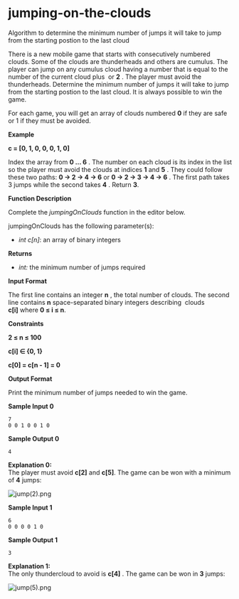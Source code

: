 # jumping-on-the-clouds
Algorithm to determine the minimum number of jumps it will take to jump from the starting postion to the last cloud

There is a new mobile game that starts with consecutively numbered clouds. Some of the clouds are thunderheads and others are cumulus. The player can jump on any cumulus cloud having a number that is equal to the number of the current cloud plus  or **2** . The player must avoid the thunderheads. Determine the minimum number of jumps it will take to jump from the starting postion to the last cloud. It is always possible to win the game.

For each game, you will get an array of clouds numbered **0** if they are safe or 1 if they must be avoided.

**Example**  

**c = \[0, 1, 0, 0, 0, 1, 0\]**

Index the array from **0 ... 6** . The number on each cloud is its index in the list so the player must avoid the clouds at indices **1** and **5** . They could follow these two paths: **0 → 2 → 4 → 6** or **0 → 2 → 3 → 4 → 6** . The first path takes 3 jumps while the second takes **4** . Return **3**.

**Function Description**

Complete the _jumpingOnClouds_ function in the editor below.

jumpingOnClouds has the following parameter(s):

*   _int c\[n\]_: an array of binary integers

**Returns**

*   _int:_ the minimum number of jumps required

**Input Format**

The first line contains an integer **n** , the total number of clouds. The second line contains **n** space-separated binary integers describing  clouds **c\[i\]** where **0 ≤ i ≤ n**.

**Constraints**

**2 ≤ n ≤ 100**

**c\[i\] ∈ {0, 1}**

**c\[0\] = c\[n - 1\] = 0**

**Output Format**

Print the minimum number of jumps needed to win the game.

**Sample Input 0**

    7
    0 0 1 0 0 1 0
    

**Sample Output 0**

    4
    

**Explanation 0:**  
The player must avoid **c\[2\]** and **c\[5\]**. The game can be won with a minimum of **4** jumps:

![](https://s3.amazonaws.com/hr-challenge-images/20832/1461134731-c258160d15-jump2.png "jump(2).png")

**Sample Input 1**

    6
    0 0 0 0 1 0
    

**Sample Output 1**

    3
    

**Explanation 1:**  
The only thundercloud to avoid is **c\[4\]** . The game can be won in **3** jumps:

![](https://s3.amazonaws.com/hr-challenge-images/20832/1461136358-764298d363-jump5.png "jump(5).png")
